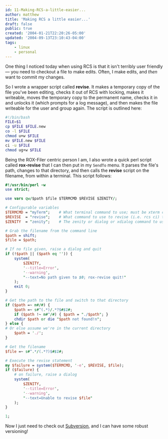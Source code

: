 ```yaml
---
id: 11-Making-RCS-a-little-easier...
author: matthew
title: 'Making RCS a little easier...'
draft: false
public: true
created: '2004-01-21T22:20:26-05:00'
updated: '2004-09-13T23:10:43-04:00'
tags:
    - linux
    - personal
---
```

One thing I noticed today when using RCS is that it isn't terribly user friendly — you need to checkout a file to make edits. Often, I make edits, and *then* want to commit my changes.

So I wrote a wrapper script called **revise**. It makes a temporary copy of the file you've been editing, checks it out of RCS with locking, makes it writeable, moves the temporary copy to the permanent name, checks it in and unlocks it (which prompts for a log message), and then makes the file writeable for the user and group again. The script is outlined here:

```bash
#!/bin/bash
FILE=$1
cp $FILE $FILE.new
co -l $FILE
chmod u+w $FILE
mv $FILE.new $FILE
ci -u $FILE
chmod ug+w $FILE
```

Being the ROX-Filer centric person I am, I also wrote a quick perl script called **rox-revise** that I can then put in my `SendTo` menu. It parses the file's path, changes to that directory, and then calls the **revise** script on the filename, from within a terminal. This script follows:

```perl
#!/usr/bin/perl -w
use strict;

use vars qw/$path $file $TERMCMD $REVISE $ZENITY/;

# Configurable variables
$TERMCMD = "myTerm";    # What terminal command to use; must be xterm compliant
$REVISE  = "revise";    # What command to use to revise (i.e. rcs ci) the file
$ZENITY  = "zenity";    # The zenity or dialog or xdialog command to use

# Grab the filename from the command line
$path = shift;
$file = $path;

# If no file given, raise a dialog and quit
if (!$path || ($path eq '')) {
    system(
        $ZENITY, 
        '--title=Error', 
        '--warning', 
        "--text=No path given to $0; rox-revise quit!"
    );
    exit 0;
}

# Get the path to the file and switch to that directory
if ($path =~ m#/#) {
    $path =~ s#^(.*)/.*?$#$1#;
    if ($path !~ m#^/#) { $path = "./$path"; }
    chdir $path or die "$path not found!n";
} else {
# Or else assume we're in the current directory
    $path = './';
}

# Get the filename
$file =~ s#^.*/(.*?)$#$1#;

# Execute the revise statement
my $failure = system($TERMCMD, '-e', $REVISE, $file);
if ($failure) {
    # on failure, raise a dialog
    system(
        $ZENITY, 
        '--title=Error', 
        '--warning', 
        "--text=Unable to revise $file"
    );
}

1;
```

Now I just need to check out [Subversion](http://subversion.tigris.org), and I can have some robust versioning!

